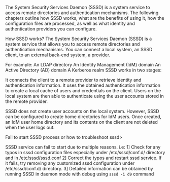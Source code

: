 The System Security Services Daemon (SSSD) is a system service to access remote directories and authentication mechanisms. The following chapters outline how SSSD works, what are the benefits of using it, how the configuration files are processed, as well as what identity and authentication providers you can configure.

How SSSD works?
The System Security Services Daemon (SSSD) is a system service that allows you to access remote directories and authentication mechanisms. You can connect a local system, an SSSD client, to an external back-end system, a provider.

For example:
An LDAP directory
An Identity Management (IdM) domain
An Active Directory (AD) domain
A Kerberos realm
SSSD works in two stages:

It connects the client to a remote provider to retrieve identity and authentication information.
It uses the obtained authentication information to create a local cache of users and credentials on the client.
Users on the local system are then able to authenticate using the user accounts stored in the remote provider.

SSSD does not create user accounts on the local system. However, SSSD can be configured to create home directories for IdM users. Once created, an IdM user home directory and its contents on the client are not deleted when the user logs out.

Fail to start SSSD process or how to troubleshoot sssd>

SSSD service can fail to start due to multiple reasons. i.e:
1] Check for any typos in sssd configuration files especially under /etc/sssd/conf.d/ directory and in /etc/sssd/sssd.conf
2] Correct the typos and restart sssd service. If it fails, try removing any customized sssd configuration under /etc/sssd/conf.d/ directory.
3]  Detailed information can be obtained by running SSSD in daemon mode with debug using `sssd -i d9` command
